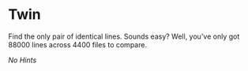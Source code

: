 # Twin

Find the only pair of identical lines. Sounds easy? Well, you've only got 88000 lines across 4400 files to compare.

*No Hints*
